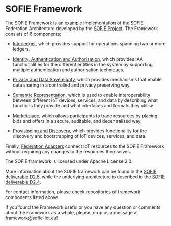 # SOFIE Framework

The SOFIE Framework is an example implementation of the SOFIE Federation Architecture developed by the [SOFIE Project](https://www.sofie-iot.eu). The Framework consists of 6 components:

* [Interledger](https://github.com/SOFIE-project/Interledger), which provides support for operations spanning two or more ledgers.

* [Identity, Authentication and Authorisation](https://github.com/SOFIE-project/identity-authentication-authorization), which provides IAA functionalities for the different entities in the system by supporting multiple authentication and authorisation techniques.

* [Privacy and Data Sovereignty](https://github.com/SOFIE-project/Privacy-and-Data-Sovereignty), which provides mechanisms that enable data sharing in a controlled and privacy preserving way.

* [Semantic Representation](https://github.com/SOFIE-project/Semantic-Representation), which is used to enable interoperability between different IoT devices, services, and data by describing what functions they provide and what interfaces and formats they utilise.

* [Marketplace](https://github.com/SOFIE-project/Marketplace), which allows participants to trade resources by placing bids and offers in a secure, auditable, and decentralised way.

* [Provisioning and Discovery](https://github.com/SOFIE-project/Discovery-and-Provisioning), which provides functionality for the discovery and bootstrapping of IoT devices, services, and data.

Finally, [Federation Adapters](https://github.com/SOFIE-project/Federation-Adapters) connect IoT resources to the SOFIE Framework without requiring any changes to the resources themselves.

The SOFIE framework is licensed under Apache License 2.0.

More information about the SOFIE framework can be found in the [SOFIE deliverable D2.5](https://media.voog.com/0000/0042/0957/files/SOFIE_D2.5-Federation_Framework%2C_2nd_version.pdf), while the underlying architecture is described in the [SOFIE deliverable D2.4](https://media.voog.com/0000/0042/0957/files/SOFIE_D2.4-Federation_Architecture_2nd_version_v1.10.pdf).

For contact information, please check repositories of framework components listed above.

If you found the Framework useful or you have any question or comments about the Framework as a whole, please, drop us a message at framework@sofie-iot.eu!
